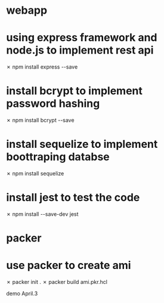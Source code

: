 # webapp

# using express framework and node.js to implement rest api
 ✗ npm install express --save      

# install bcrypt to implement password hashing
 ✗ npm install bcrypt --save
 
 # install sequelize to implement boottraping databse
 ✗ npm install sequelize    
 
 # install jest to test the code 
 ✗ npm install --save-dev jest   

# packer
# use packer to create ami
 ✗ packer init .
 ✗ packer build ami.pkr.hcl

demo April.3
